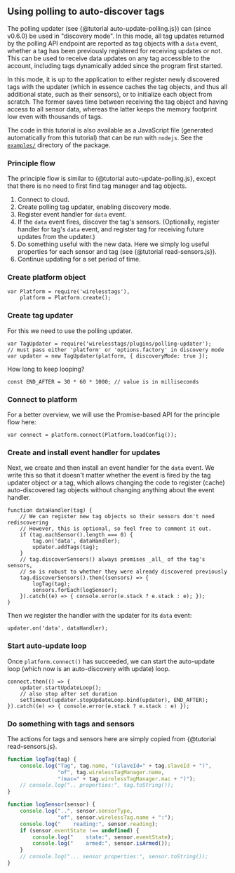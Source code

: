 ## Using polling to auto-discover tags

The polling updater (see {@tutorial auto-update-polling.js}) can (since v0.6.0) be used in "discovery mode". In this mode, all tag updates returned by the polling API endpoint are reported as tag objects with a `data` event, whether a tag has been previously registered for receiving updates or not. This can be used to receive data updates on any tag accessible to the account, including tags dynamically added since the program first started.

In this mode, it is up to the application to either register newly discovered tags with the updater (which in essence caches the tag objects, and thus all additional state, such as their sensors), or to initialize each object from scratch. The former saves time between receiving the tag object and having access to all sensor data, whereas the latter keeps the memory footprint low even with thousands of tags.

The code in this tutorial is also available as a JavaScript file
(generated automatically from this tutorial) that can be run with
`nodejs`. See the [`examples/`] directory of the package.

### Principle flow

The principle flow is similar to {@tutorial auto-update-polling.js},
except that there is no need to first find tag manager and tag objects. 

1. Connect to cloud.
2. Create polling tag updater, enabling discovery mode.
3. Register event handler for `data` event.
4. If the `data` event fires, discover the tag's sensors. (Optionally,
   register handler for tag's `data` event, and register tag for
   receiving future updates from the updater.)
5. Do something useful with the new data. Here we simply log useful
   properties for each sensor and tag (see {@tutorial
   read-sensors.js}).
6. Continue updating for a set period of time.

### Create platform object

    var Platform = require('wirelesstags'),
        platform = Platform.create();

### Create tag updater

For this we need to use the polling updater.

    var TagUpdater = require('wirelesstags/plugins/polling-updater');
    // must pass either 'platform' or 'options.factory' in discovery mode
    var updater = new TagUpdater(platform, { discoveryMode: true });

How long to keep looping?

    const END_AFTER = 30 * 60 * 1000; // value is in milliseconds

### Connect to platform

For a better overview, we will use the Promise-based API for the
principle flow here:

    var connect = platform.connect(Platform.loadConfig());

### Create and install event handler for updates

Next, we create and then install an event handler for the `data`
event. We write this so that it doesn't matter whether the event is
fired by the tag updater object or a tag, which allows changing the
code to register (cache) auto-discovered tag objects without changing
anything about the event handler.

    function dataHandler(tag) {
        // We can register new tag objects so their sensors don't need rediscovering
        // However, this is optional, so feel free to comment it out.
        if (tag.eachSensor().length === 0) {
            tag.on('data', dataHandler);
            updater.addTags(tag);
        }
        // tag.discoverSensors() always promises _all_ of the tag's sensors,
        // so is robust to whether they were already discovered previously 
        tag.discoverSensors().then((sensors) => {
            logTag(tag);
            sensors.forEach(logSensor);
        }).catch((e) => { console.error(e.stack ? e.stack : e); });
    }

Then we register the handler with the updater for its `data` event:

    updater.on('data', dataHandler);

### Start auto-update loop

Once `platform.connect()` has succeeded, we can start the auto-update
loop (which now is an auto-discovery with update) loop.


    connect.then(() => {
        updater.startUpdateLoop();
        // also stop after set duration
        setTimeout(updater.stopUpdateLoop.bind(updater), END_AFTER);
    }).catch((e) => { console.error(e.stack ? e.stack : e) });


### Do something with tags and sensors

The actions for tags and sensors here are simply copied from {@tutorial read-sensors.js}.

```js
function logTag(tag) {
    console.log("Tag", tag.name, "(slaveId=" + tag.slaveId + ")",
                "of", tag.wirelessTagManager.name,
                "(mac=" + tag.wirelessTagManager.mac + ")");
    // console.log(".. properties:", tag.toString());
}

function logSensor(sensor) {
    console.log("..", sensor.sensorType,
                "of", sensor.wirelessTag.name + ":");
    console.log("    reading:", sensor.reading);
    if (sensor.eventState !== undefined) {
        console.log("    state:", sensor.eventState);
        console.log("    armed:", sensor.isArmed());
    }
    // console.log("... sensor properties:", sensor.toString());
}
```

[`examples/`]: https://github.com/hlapp/wirelesstags-js/tree/master/examples
